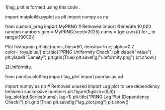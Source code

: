 1)lag_plot is formed using this code .

import matplotlib.pyplot as plt import numpy as np

from custom_prng import MyPRNG # Removed import
Generate 10,000 random numbers
gen = MyPRNG(seed=2025) nums = [gen.next() for _ in range(10000)]

Plot histogram
plt.hist(nums, bins=50, density=True, alpha=0.7, color='royalblue') plt.title("PRNG Uniformity Check") plt.xlabel("Value") plt.ylabel("Density") plt.grid(True) plt.savefig("uniformity.png") plt.show()

2)Uniformity.

from pandas.plotting import lag_plot import pandas as pd

import numpy as np # Removed unused import
Lag plot to see dependency between successive numbers
plt.figure(figsize=(6,6)) lag_plot(pd.Series(nums), lag=1) plt.title("PRNG Lag Plot (Dependency Check)") plt.grid(True) plt.savefig("lag_plot.png") plt.show()
